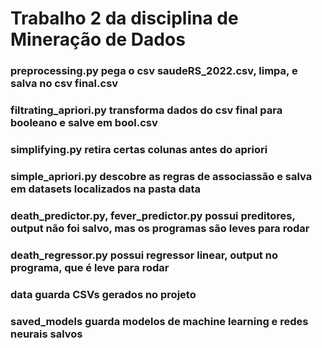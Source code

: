 # Trabalho 2 da disciplina de Mineração de Dados

### preprocessing.py pega o csv saudeRS_2022.csv, limpa, e salva no csv final.csv
### filtrating_apriori.py transforma dados do csv final para booleano e salve em bool.csv
### simplifying.py retira certas colunas antes do apriori
### simple_apriori.py descobre as regras de associassão e salva em datasets localizados na pasta data
### death_predictor.py, fever_predictor.py possui preditores, output não foi salvo, mas os programas são leves para rodar
### death_regressor.py possui regressor linear, output no programa, que é leve para rodar
### data guarda CSVs gerados no projeto
### saved_models guarda modelos de machine learning e redes neurais salvos
